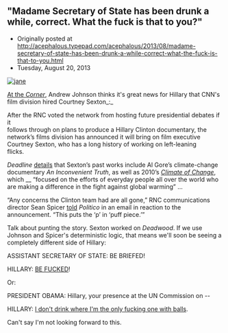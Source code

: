 ## "Madame Secretary of State has been drunk a while, correct. What the fuck is that to you?"

 * Originally posted at http://acephalous.typepad.com/acephalous/2013/08/madame-secretary-of-state-has-been-drunk-a-while-correct-what-the-fuck-is-that-to-you.html
 * Tuesday, August 20, 2013



[![jane](http://www.lawyersgunsmoneyblog.com/wp-content/uploads/2013/08/jane-300x240.jpg "jane")](http://www.nationalreview.com/corner/356191/cnn-films-hires-inconvenient-truth-producer-andrew-johnson)

[At the _Corner_](http://www.nationalreview.com/corner/356191/cnn-films-hires-inconvenient-truth-producer-andrew-johnson), Andrew Johnson thinks it's great news for Hillary that CNN's film division hired Courtney Sexton_:_

After the 
RNC  voted the network from hosting future presidential debates if it  
follows through on plans to produce a Hillary Clinton documentary, the  
network’s films division has announced it will bring on film executive  
Courtney Sexton, who has a long history of working on left-leaning  
flicks.

_Deadline_ [details](http://www.deadline.com/2013/08/cnn-films-hires-courtney-sexton/) that Sexton’s past works include Al Gore’s climate-change documentary _An Inconvenient Truth_, as well as 2010’s _[Climate of Change](http://www.imdb.com/title/tt1563712/)_, which __ “focused
 on the efforts of everyday people all over the world who are making a 
difference in the fight against global warming” ...

“Any concerns the Clinton team had are all gone,” RNC communications director Sean Spicer [told](http://www.politico.com/blogs/media/2013/08/rnc-cnn-films-hiring-courtney-sexton-puts-the-p-in-170793.html) _Politico_ in an email in reaction to the announcement. “This puts the ‘p’ in ‘puff piece.’”

Talk about punting the story. Sexton worked on _Deadwood_. If we use Johnson and Spicer's deterministic logic, that means we'll soon be seeing a completely different side of Hillary:

ASSISTANT SECRETARY OF STATE: BE BRIEFED!

HILLARY: [BE FUCKED](http://youtu.be/d6b9yvGzyLw)!

Or:

PRESIDENT OBAMA: Hillary, your presence at the UN Commission on --

HILLARY: [I don't drink where I'm the only fucking one with balls](http://youtu.be/kKEZbgaqJWo?t=14s).

Can't say I'm not looking forward to this.

		
